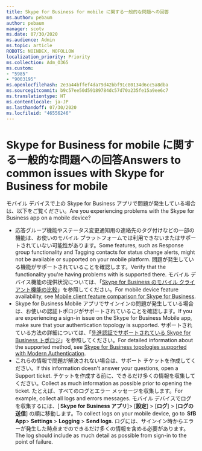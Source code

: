 ```yaml
---
title: Skype for Business for mobile に関する一般的な問題への回答
ms.author: pebaum
author: pebaum
manager: scotv
ms.date: 07/30/2020
ms.audience: Admin
ms.topic: article
ROBOTS: NOINDEX, NOFOLLOW
localization_priority: Priority
ms.collection: Adm_O365
ms.custom:
- "5985"
- "9003195"
ms.openlocfilehash: 2e3a44bffef4da79d42bbf91c80134d6cc5a8dba
ms.sourcegitcommit: b9c57ee50d59189784dc57d70a235fe15a9ee6c7
ms.translationtype: HT
ms.contentlocale: ja-JP
ms.lasthandoff: 07/30/2020
ms.locfileid: "46556246"
---
```

# <a name="answers-to-common-issues-with-skype-for-business-for-mobile"></a><span data-ttu-id="5dd82-102">Skype for Business for mobile に関する一般的な問題への回答</span><span class="sxs-lookup"><span data-stu-id="5dd82-102">Answers to common issues with Skype for Business for mobile</span></span>

<span data-ttu-id="5dd82-103">モバイル デバイスで上の Skype for Business アプリで問題が発生している場合は、以下をご覧ください。</span><span class="sxs-lookup"><span data-stu-id="5dd82-103">Are you experiencing problems with the Skype for Business app on a mobile device?</span></span>

- <span data-ttu-id="5dd82-104">応答グループ機能やステータス変更通知用の連絡先のタグ付けなどの一部の機能は、お使いのモバイル プラットフォームでは利用できないまたはサポートされていない可能性があります。</span><span class="sxs-lookup"><span data-stu-id="5dd82-104">Some features, such as Response group functionality and Tagging contacts for status change alerts, might not be available or supported on your mobile platform.</span></span> <span data-ttu-id="5dd82-105">問題が発生している機能がサポートされていることを確認します。</span><span class="sxs-lookup"><span data-stu-id="5dd82-105">Verify that the functionality you're having problems with is supported there.</span></span> <span data-ttu-id="5dd82-106">モバイル デバイス機能の提供状況については、「[Skype for Business のモバイル クライアント機能の比較](https://technet.microsoft.com/library/Dn951412.aspx)」を参照してください。</span><span class="sxs-lookup"><span data-stu-id="5dd82-106">For mobile device feature availability, see [Mobile client feature comparison for Skype for Business](https://technet.microsoft.com/library/Dn951412.aspx).</span></span>
- <span data-ttu-id="5dd82-107">Skype for Business Mobile アプリでサインインの問題が発生している場合は、お使いの認証トポロジがサポートされていることを確認します。</span><span class="sxs-lookup"><span data-stu-id="5dd82-107">If you are experiencing a sign-in issue on the Skype for Business Mobile app, make sure that your authentication topology is supported.</span></span> <span data-ttu-id="5dd82-108">サポートされている方法の詳細については、「[先進認証でサポートされている Skype for Business トポロジ](https://docs.microsoft.com/skypeforbusiness/plan-your-deployment/modern-authentication/topologies-supported)」を参照してください。</span><span class="sxs-lookup"><span data-stu-id="5dd82-108">For detailed information about the supported method, see [Skype for Business topologies supported with Modern Authentication](https://docs.microsoft.com/skypeforbusiness/plan-your-deployment/modern-authentication/topologies-supported).</span></span>  
- <span data-ttu-id="5dd82-109">これらの情報で問題が解決されない場合は、サポート チケットを作成してください。</span><span class="sxs-lookup"><span data-stu-id="5dd82-109">If this information doesn't answer your questions, open a Support ticket.</span></span> <span data-ttu-id="5dd82-110">チケットを作成する前に、できるだけ多くの情報を収集してください。</span><span class="sxs-lookup"><span data-stu-id="5dd82-110">Collect as much information as possible prior to opening the ticket.</span></span> <span data-ttu-id="5dd82-111">たとえば、すべてのログとエラー メッセージを収集します。</span><span class="sxs-lookup"><span data-stu-id="5dd82-111">For example, collect all logs and errors messages.</span></span> <span data-ttu-id="5dd82-112">モバイル デバイスでログを収集するには、[ **Skype for Business アプリ**]>  [**設定**] >  [**ログ**] >  [**ログの送信**] の順に移動します。</span><span class="sxs-lookup"><span data-stu-id="5dd82-112">To collect logs on your mobile device, go to  **SfB App**>  **Settings** >  **Logging** >  **Send logs**.</span></span> <span data-ttu-id="5dd82-113">ログには、サインイン時からエラーが発生した時点までのできるだけ多くの情報を含める必要があります。</span><span class="sxs-lookup"><span data-stu-id="5dd82-113">The log should include as much detail as possible from sign-in to the point of failure.</span></span>

